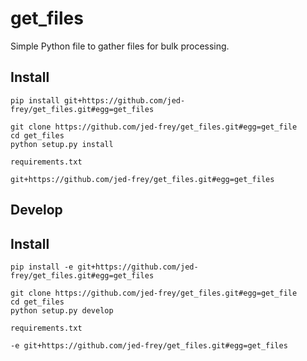 # get_files
Simple Python file to gather files for bulk processing.

## Install

    pip install git+https://github.com/jed-frey/get_files.git#egg=get_files
    
    git clone https://github.com/jed-frey/get_files.git#egg=get_file
    cd get_files
    python setup.py install

```requirements.txt```

    git+https://github.com/jed-frey/get_files.git#egg=get_files
    
## Develop


## Install

    pip install -e git+https://github.com/jed-frey/get_files.git#egg=get_files
    
    git clone https://github.com/jed-frey/get_files.git#egg=get_file
    cd get_files
    python setup.py develop

```requirements.txt```

    -e git+https://github.com/jed-frey/get_files.git#egg=get_files
